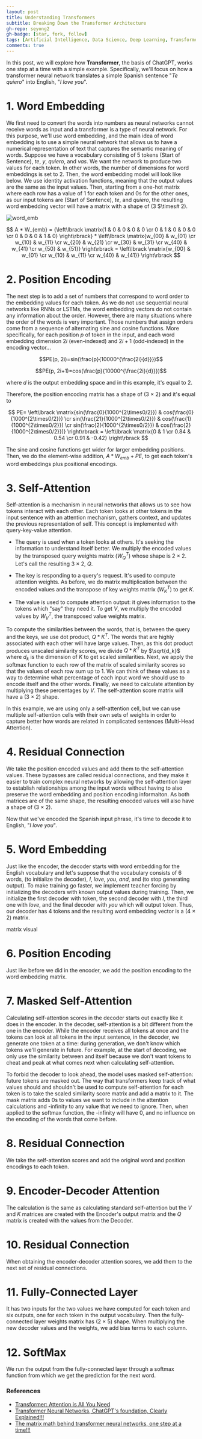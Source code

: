 ```yaml
---
layout: post
title: Understanding Transformers
subtitle: Breaking Down the Transformer Architecture
gh-repo: seyong2
gh-badge: [star, fork, follow]
tags: [Artificial Intelligence, Data Science, Deep Learning, Transformer, Attention]
comments: true
---
```


In this post, we will explore how **Transformer**, the basis of ChatGPT, works one step at a time with a simple example. Specifically, we'll focus on how a transformer neural network translates a simple Spanish sentence "*Te quiero*" into English, "*I love you*".

# 1. Word Embedding

We first need to convert the words into numbers as neural networks cannot receive words as input and a transformer is a type of neural network. For this purpose, we'll use word embedding, and the main idea of word embedding is to use a simple neural network that allows us to have a numerical representation of text that captures the semantic meaning of words. Suppose we have a vocabulary consisting of 5 tokens *<SOS>* (Start of Sentence), *te*, *y*, *quiero*, and *vas*. We want the network to produce two values for each token. In other words, the number of dimensions for word embeddings is set to 2. Then, the word embedding model will look like below. We use identity activation functions, meaning that the output values are the same as the input values. Then, starting from a one-hot matrix where each row has a value of 1 for each token and 0s for the other ones, as our input tokens are *<SOS>* (Start of Sentence), *te*, and *quiero*, the resulting word embedding vector will have a matrix with a shape of (3 $\times# 2).

![word_emb](https://github.com/user-attachments/assets/76a93ed3-a74b-4770-8d18-dcefd2df45e8)

$$ A * W_{emb} = {\left\lbrack \matrix{1 & 0 & 0 & 0 & 0 \cr 0 & 1 & 0 & 0 & 0 \cr 0 & 0 & 0 & 1 & 0} \right\rbrack} * \left\lbrack \matrix{w_{00} & w_{01} \cr w_{10} & w_{11} \cr w_{20} & w_{21} \cr w_{30} & w_{31} \cr w_{40} & w_{41} \cr w_{50} & w_{51}} \right\rbrack = \left\lbrack \matrix{w_{00} & w_{01} \cr w_{10} & w_{11} \cr w_{40} & w_{41}} \right\rbrack $$

# 2. Position Encoding

The next step is to add a set of numbers that correspond to word order to the embedding values for each token. As we do not use sequential neural networks like RNNs or LSTMs, the word embedding vectors do not contain any information about the order. However, there are many situations where the order of the words is very important. Those numbers that assign orders come from a sequence of alternating sine and cosine functions. More specifically, for each position $p$ of token in the input, and each word embedding dimension $2i$ (even-indexed) and $2i+1$ (odd-indexed) in the encoding vector...

$$PE(p, 2i)=sin(\frac{p}{10000^{\frac{2i}{d}}})$$

$$PE(p, 2i+1)=cos(\frac{p}{10000^{\frac{2i}{d}}})$$

where $d$ is the output embedding space and in this example, it's equal to 2.

Therefore, the position encoding matrix has a shape of (3 $\times$ 2) and it's equal to 

$$ PE= \left\lbrack \matrix{sin(\frac{0}{1000^{2\times0/2}}) & cos(\frac{0}{1000^{2\times0/2}}) \cr sin(\frac{21}{1000^{2\times0/2}}) & cos(\frac{1}{1000^{2\times0/2}}) \cr sin(\frac{2}{1000^{2\times0/2}}) & cos(\frac{2}{1000^{2\times0/2}})} \right\rbrack = \left\lbrack \matrix{0 & 1 \cr 0.84 & 0.54 \cr 0.91 & -0.42} \right\rbrack $$

The sine and cosine functions get wider for larger embedding positions. Then, we do the element-wise addition, $A*W_{emb}+PE$, to get each token's word embeddings plus positional encodings.

# 3. Self-Attention

Self-attention is a mechanism in neural networks that allows us to see how tokens interact with each other. Each token looks at other tokens in the input sentence with an attention mechanism, gathers context, and updates the previous representation of self. This concept is implemented with query-key-value attention.

- The query is used when a token looks at others. It's seeking the information to understand itself better. We multiply the encoded values by the transposed query weights matrix ($W_Q^T$) whose shape is 2 $\times$ 2. Let's call the resulting 3 $\times$ 2, $Q$.

- The key is responding to a query's request. It's used to compute attention weights. As before, we do matrix multiplication between the encoded values and the transpose of key weights matrix ($W_K^T$) to get $K$.

- The value is used to compute attention output: it gives information to the tokens which "say" they need it. To get $V$, we multiply the encoded values by $W_V^T$, the transposed value weights matrix. 

To compute the similarities between the words, that is, between the query and the keys, we use dot product, $Q * K^T$. The words that are highly associated with each other will have large values. Then, as this dot product produces unscaled similarity scores, we divide $Q * K^T$ by $\sqrt{d_k}$ where $d_k$ is the dimension of $K$ to get scaled similarities. Next, we apply the softmax function to each row of the matrix of scaled similarity scores so that the values of each row sum up to 1. We can think of these values as a way to determine what percentage of each input word we should use to encode itself and the other words. Finally, we need to calculate attention by multiplying these percentages by $V$. The self-attention score matrix will have a (3 $\times$ 2) shape.

In this example, we are using only a self-attention cell, but we can use multiple self-attention cells with their own sets of weights in order to capture better how words are related in complicated sentences (Multi-Head Attention).

# 4. Residual Connection

We take the position encoded values and add them to the self-attention values. These bypasses are called residual connections, and they make it easier to train complex neural networks by allowing the self-attention layer to establish relationships among the input words without having to also preserve the word embedding and position encoding informaiton. As both matrices are of the same shape, the resulting enocded values will also have a shape of (3 $\times$ 2).

Now that we've encoded the Spanish input phrase, it's time to decode it to English, "*I love you*".

# 5. Word Embedding

Just like the encoder, the decoder starts with word embedding for the English vocabulary and let's suppose that the vocabulary consists of 6 words, *<SOS>* (to initialize the decoder), *I*, *love*, *you*, *and*, and *<EOS>* (to stop generating output). To make training go faster, we implement teacher forcing by initializing the decoders with known output values during training. Then, we initialize the first decoder with *<SOS>* token, the second decoder with *I*, the third one with *love*, and the final decoder with *you* which will output *<EOS>* token. Thus, our decoder has 4 tokens and the resulting word embedding vector is a (4 $\times$ 2) matrix.

matrix visual

# 6. Position Encoding

Just like before we did in the encoder, we add the position encoding to the word embedding matrix.

# 7. Masked Self-Attention

Calculating self-attention scores in the decoder starts out exactly like it does in the encoder. In the decoder, self-attention is a bit different from the one in the encoder. While the encoder receives all tokens at once and the tokens can look at all tokens in the input sentence, in the decoder, we generate one token at a time: during generation, we don't know which tokens we'll generate in future. For example, at the start of decoding, we only use the similarity between *<SOS>* and itself because we don't want tokens to cheat and peak at what comes next when calculating self-attention.

To forbid the decoder to look ahead, the model uses masked self-attention: future tokens are masked out. The way that transformers keep track of what values should and shouldn't be used to compute self-attention for each token is to take the scaled similarity score matrix and add a matrix to it. The mask matrix adds 0s to values we want to include in the attention calculations and -infinity to any value that we need to ignore. Then, when applied to the softmax function, the -infinity will have 0, and no influence on the encoding of the words that come before.

# 8. Residual Connection

We take the self-attention scores and add the original word and position encodings to each token.

# 9. Encoder-Decoder Attention

The calculation is the same as calculating standard self-attention but the $V$ and $K$ matrices are created with the Encoder's output matrix and the $Q$ matrix is created with the values from the Decoder.

# 10. Residual Connection

When obtaining the encoder-decoder attention scores, we add them to the next set of residual connections.

# 11. Fully-Connected Layer

It has two inputs for the two values we have computed for each token and six outputs, one for each token in the output vocabulary. Then the fully-connected layer weights matrix has (2 $\times$ 5) shape. When multiplying the new decoder values and the weights, we add bias terms to each column.

# 12. SoftMax

We run the output from the fully-connected layer through a softmax function from which we get the prediction for the next word.

### References
 
- [Transformer: Attention is All You Need](https://lena-voita.github.io/nlp_course/seq2seq_and_attention.html#transformer_intro)
- [Transformer Neural Networks, ChatGPT's foundation, Clearly Explained!!!](https://www.youtube.com/watch?v=zxQyTK8quyY&list=PLblh5JKOoLUIxGDQs4LFFD--41Vzf-ME1&index=20)
- [The matrix math behind transformer neural networks, one step at a time!!!](https://www.youtube.com/watch?v=KphmOJnLAdI&list=PLblh5JKOoLUIxGDQs4LFFD--41Vzf-ME1&index=25)
